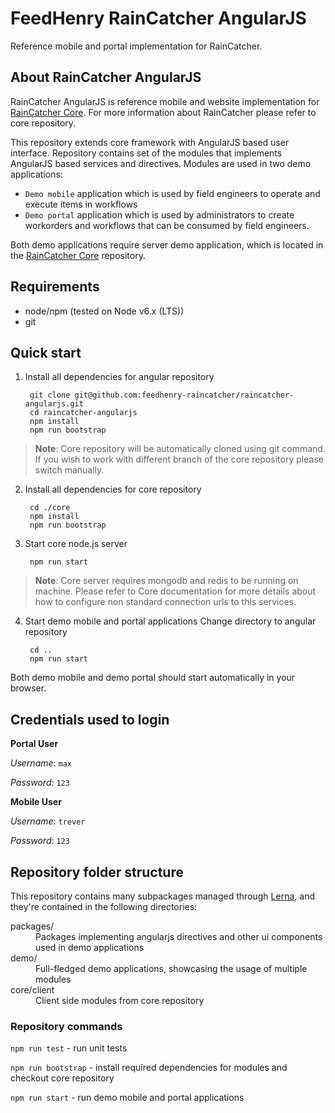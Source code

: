 # FeedHenry RainCatcher AngularJS

Reference mobile and portal implementation for RainCatcher.

## About RainCatcher AngularJS

RainCatcher AngularJS is reference mobile and website implementation for [RainCatcher Core](https://github.com/feedhenry-raincatcher/raincatcher-core). For more information about RainCatcher please refer to core repository.

This repository extends core framework with AngularJS based user interface. Repository contains set of the modules that implements AngularJS based services and directives. Modules are used in two  demo applications:

- `Demo mobile` application which is used by field engineers to operate and execute items in workflows
- `Demo portal` application which is used by administrators to create workorders and workflows that can be consumed by field engineers.

Both demo applications require server demo application, which is located in the [RainCatcher Core](https://github.com/feedhenry-raincatcher/raincatcher-core) repository.

## Requirements

- node/npm (tested on Node v6.x (LTS))
- git

## Quick start

1. Install all dependencies for angular repository

        git clone git@github.com:feedhenry-raincatcher/raincatcher-angularjs.git
        cd raincatcher-angularjs
        npm install
        npm run bootstrap

> **Note**: Core repository will be automatically cloned using git command.
If you wish to work with different branch of the core repository please switch manually.

2. Install all dependencies for core repository

        cd ./core
        npm install
        npm run bootstrap

3. Start core node.js server

        npm run start

> **Note**: Core server requires mongodb and redis to be running on machine.
Please refer to Core documentation for more details about how to configure non standard connection urls
to this services.

4. Start demo mobile and portal applications
Change directory to angular repository
    
        cd ..
        npm run start

Both demo mobile and demo portal should start automatically in your browser.

## Credentials used to login
  
**Portal User**

_Username_: `max`

_Password_: `123`
  
**Mobile User**

_Username_: `trever`

_Password_: `123`
  

## Repository folder structure

This repository contains many subpackages managed through [Lerna](https://lernajs.io/), and they're
contained in the following directories:

<dl>
  <dt>packages/</dt>
  <dd>Packages implementing angularjs directives and other ui components used in demo applications</dd>

  <dt>demo/</dt>
  <dd>Full-fledged demo applications, showcasing the usage of multiple modules</dd>

  <dt>core/client</dt>
  <dd>Client side modules from core repository</dd>
</dl>

### Repository commands

 `npm run test` - run unit tests

 `npm run bootstrap` - install required dependencies for modules and checkout core repository

 `npm run start` - run demo mobile and portal applications
